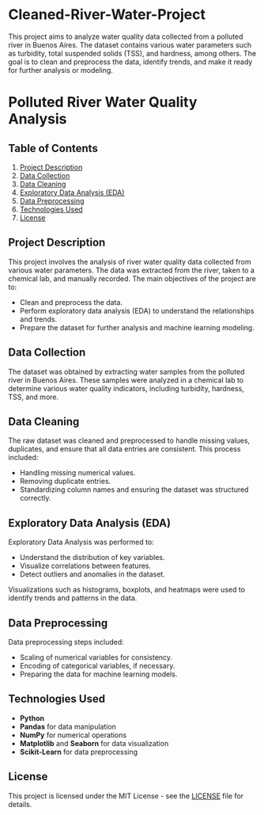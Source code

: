 # Cleaned-River-Water-Project
This project aims to analyze water quality data collected from a polluted river in Buenos Aires. The dataset contains various water parameters such as turbidity, total suspended solids (TSS), and hardness, among others. The goal is to clean and preprocess the data, identify trends, and make it ready for further analysis or modeling.
# Polluted River Water Quality Analysis
## Table of Contents
1. [Project Description](#project-description)
2. [Data Collection](#data-collection)
3. [Data Cleaning](#data-cleaning)
4. [Exploratory Data Analysis (EDA)](#exploratory-data-analysis-eda)
5. [Data Preprocessing](#data-preprocessing)
6. [Technologies Used](#technologies-used)
7. [License](#license)

## Project Description
This project involves the analysis of river water quality data collected from various water parameters. The data was extracted from the river, taken to a chemical lab, and manually recorded. The main objectives of the project are to:
- Clean and preprocess the data.
- Perform exploratory data analysis (EDA) to understand the relationships and trends.
- Prepare the dataset for further analysis and machine learning modeling.

## Data Collection
The dataset was obtained by extracting water samples from the polluted river in Buenos Aires. These samples were analyzed in a chemical lab to determine various water quality indicators, including turbidity, hardness, TSS, and more.

## Data Cleaning
The raw dataset was cleaned and preprocessed to handle missing values, duplicates, and ensure that all data entries are consistent. This process included:
- Handling missing numerical values.
- Removing duplicate entries.
- Standardizing column names and ensuring the dataset was structured correctly.

## Exploratory Data Analysis (EDA)
Exploratory Data Analysis was performed to:
- Understand the distribution of key variables.
- Visualize correlations between features.
- Detect outliers and anomalies in the dataset.
  
Visualizations such as histograms, boxplots, and heatmaps were used to identify trends and patterns in the data.

## Data Preprocessing
Data preprocessing steps included:
- Scaling of numerical variables for consistency.
- Encoding of categorical variables, if necessary.
- Preparing the data for machine learning models.

## Technologies Used
- **Python**
- **Pandas** for data manipulation
- **NumPy** for numerical operations
- **Matplotlib** and **Seaborn** for data visualization
- **Scikit-Learn** for data preprocessing

## License
This project is licensed under the MIT License - see the [LICENSE](LICENSE) file for details.
